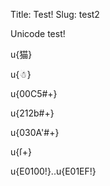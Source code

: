 Title: Test!
Slug: test2

Unicode test!

u{猫}

u{☃}

u{00C5#+}

u{212b#+}

u{030A'#+}

u{ſ+}

u{E0100!}..u{E01EF!}
